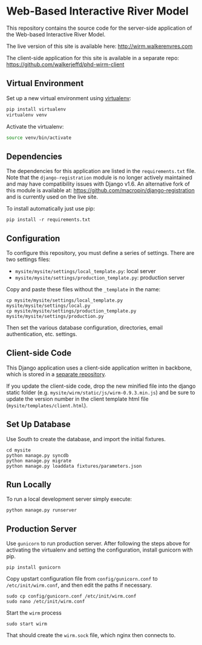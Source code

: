 Web-Based Interactive River Model
=================================

This repository contains the source code for the server-side application of the Web-based Interactive River Model.

The live version of this site is available here: http://wirm.walkerenvres.com

The client-side application for this site is available in a separate repo: https://github.com/walkerjeffd/phd-wirm-client

## Virtual Environment

Set up a new virtual environment using [virtualenv](https://pypi.python.org/pypi/virtualenv):

```bash
pip install virtualenv
virtualenv venv
```

Activate the virtualenv:

```bash
source venv/bin/activate
```

## Dependencies

The dependencies for this application are listed in the `requirements.txt` file. Note that the `django-registration` module is no longer actively maintained and may have compatibility issues with Django v1.6. An alternative fork of this module is available at: https://github.com/macropin/django-registration and is currently used on the live site.

To install automatically just use pip:

```shell
pip install -r requirements.txt
```

## Configuration

To configure this repository, you must define a series of settings. There are two settings files:

- `mysite/mysite/settings/local_template.py`: local server
- `mysite/mysite/settings/production_template.py`: production server

Copy and paste these files without the `_template` in the name:

```shell
cp mysite/mysite/settings/local_template.py mysite/mysite/settings/local.py
cp mysite/mysite/settings/production_template.py mysite/mysite/settings/production.py
```

Then set the various database configuration, directories, email authentication, etc. settings.

## Client-side Code

This Django application uses a client-side application written in backbone, which is stored in a [separate repository](https://github.com/walkerjeffd/phd-wirm-client).

If you update the client-side code, drop the new minified file into the django static folder (e.g. `mysite/wirm/static/js/wirm-0.9.3.min.js`) and be sure to update the version number in the client template html file (`mysite/templates/client.html`).

## Set Up Database

Use South to create the database, and import the initial fixtures.

```shell
cd mysite
python manage.py syncdb
python manage.py migrate
python manage.py loaddata fixtures/parameters.json
```

## Run Locally

To run a local development server simply execute:

```shell
python manage.py runserver
```

## Production Server

Use `gunicorn` to run production server. After following the steps above for activating the virtualenv and setting the configuration, install gunicorn with pip.

```
pip install gunicorn
```

Copy upstart configuration file from `config/gunicorn.conf` to `/etc/init/wirm.conf`, and then edit the paths if necessary.

```
sudo cp config/gunicorn.conf /etc/init/wirm.conf
sudo nano /etc/init/wirm.conf
```

Start the `wirm` process

```
sudo start wirm
```

That should create the `wirm.sock` file, which nginx then connects to.
